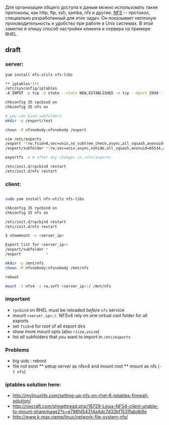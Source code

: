 <!--
Title: Настраиваем доступ к данным с помощью NFSv4
Description: В кратце описывается настройка клиента и сервера для организации общего доступа к данным на основе протокола NFSv4. В качестве примера выступает ОС RHEL.
Tags: NFS, linux, setup
-->


Для организации общего доступа к даным можно использовать такие протоколы, как
http, ftp, ssh, samba, nfs и другие. [NFS](https://ru.wikipedia.org/wiki/Network_File_System "Wikipedia")
-- протокол, специально разработанный для этих задач. Он показывает неплохую
производительность и удобство при работе в Unix системах.
В этой заметке я опишу способ настройки клиента и сервера на примере RHEL<!--cut-here-->.

## draft


### server:

```bash
yum install nfs-utils nfs-libs

** iptables*!!!
/etc/sysconfig/iptables
-A INPUT -p tcp -m state --state NEW,ESTABLISHED -m tcp --dport 2049 -j ACCEPT

chkconfig 35 rpcbind on
chkconfig 35 nfs on

# you can bind subfolders
mkdir -p /export/test

chown -R nfsnobody:nfsnobody /export

vim /etc/exports
/export *(rw,fsid=0,sec=unix,no_subtree_check,async,all_squash,anonuid=65534,anongid=65534)
/export/subfolder *(rw,sec=unix,async,nohide,all_squash,anonuid=65534,anongid=65534)

exportfs -a # after any changes in /etx/exports

/etc/init.d/rpcbind restart
/etc/init.d/nfs restart
```

### client:

```bash

sudo yum install nfs-utils nfs-libs

chkconfig 35 rpcbind on
chkconfig 35 nfs on

/etc/init.d/rpcbind restart
/etc/init.d/nfs restart

$ showmount -e <server_ip>

Export list for <server_ip>:
/export/subfolder *
/export           *

mkdir -p /mnt/nfs
chown -R nfsnobody:nfsnobody /mnt/nfs

reboot

mount -t nfs4 -o rw,soft <server_ip>:/ /mnt/nfs
```

### important

* `rpcbind` on RHEL must be reloaded *before* `nfs` service
* mount `<server_ip>:/`. NFSv4 rely on one virtual root folder for all exports
* set `fsid=0` for *root* of all export dirs
* show more mount opts (also `rzise,vsize`)
* list *all* subfolders that you want to import in `/etc/exports`

### Problems

* big uids : reboot
* file not exist
** setup server as nfsv4 and mount root
** mount as nfs (`-t nfs`)

### iptables solution here:

* http://mylinuxlife.com/setting-up-nfs-on-rhel-6-iptables-firewall-solution/
* http://nixcraft.com/showthread.php/16729-Linux-NFS4-client-unable-to-mount-share/page2?s=e798fd54314a4dc7d33bf1531fabdb9e
* http://www.k-max.name/linux/network-file-system-nfs/

